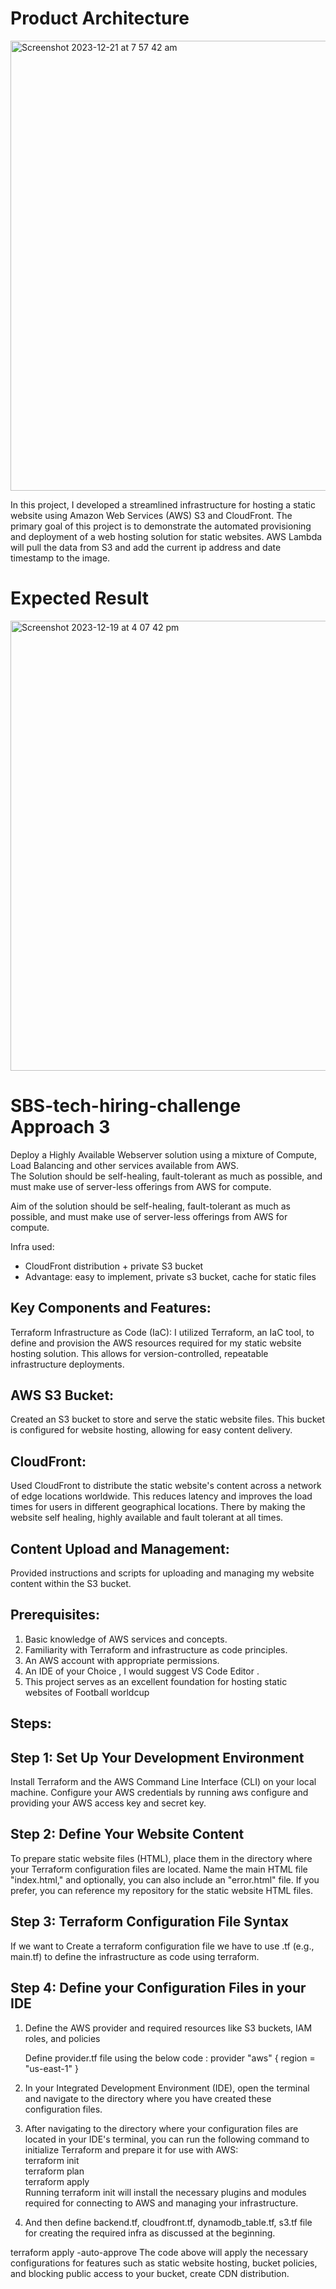 # Product Architecture

<img width="720" alt="Screenshot 2023-12-21 at 7 57 42 am" src="https://github.com/techielife9/sbs-tech-hiring-challenge/assets/29218570/c780a305-57df-4f4f-97fc-377d9050d88d">





In this project, I developed a streamlined infrastructure for hosting a static website using Amazon Web Services (AWS) S3 and CloudFront. The primary goal of this project is to demonstrate the automated provisioning and deployment of a web hosting solution for static websites.
AWS Lambda will pull the data from S3 and add the current ip address and date timestamp to the image. <br/>

# Expected Result
<img width="720" alt="Screenshot 2023-12-19 at 4 07 42 pm" src="https://github.com/techielife9/sbs-tech-hiring-challenge/assets/29218570/3ec748a8-68df-4879-86f0-f1f38553ac4e"> <br/>


# SBS-tech-hiring-challenge Approach 3

Deploy a Highly Available Webserver solution using a mixture of Compute, Load Balancing and other services available from AWS. <br/>
The Solution should be self-healing, fault-tolerant as much as possible, and must make use of server-less offerings from AWS for compute. <br/>

Aim of the solution should be self-healing, fault-tolerant as much as possible, and must make use of server-less offerings from AWS for compute. <br/>

Infra used:  <br/>
  - CloudFront distribution + private S3 bucket <br/>
  - Advantage: easy to implement, private s3 bucket, cache for static files <br/>

## Key Components and Features:
Terraform Infrastructure as Code (IaC):
I utilized Terraform, an IaC tool, to define and provision the AWS resources required for my static website hosting solution. This allows for version-controlled, repeatable infrastructure deployments.

## AWS S3 Bucket:
Created an S3 bucket to store and serve the static website files. This bucket is configured for website hosting, allowing for easy content delivery.

## CloudFront:
Used CloudFront to distribute the static website's content across a network of edge locations worldwide. This reduces latency and improves the load times for users in different geographical locations. There by making the website self healing, highly available and fault tolerant at all times.


## Content Upload and Management:
Provided instructions and scripts for uploading and managing my website content within the S3 bucket.

## Prerequisites:
1. Basic knowledge of AWS services and concepts.
2. Familiarity with Terraform and infrastructure as code principles.
3. An AWS account with appropriate permissions.
4. An IDE of your Choice , I would suggest VS Code Editor .
5. This project serves as an excellent foundation for hosting static websites of Football worldcup

## Steps:
## Step 1: Set Up Your Development Environment
Install Terraform and the AWS Command Line Interface (CLI) on your local machine. Configure your AWS credentials by running aws configure and providing your AWS access key and secret key.

## Step 2: Define Your Website Content
To prepare static website files (HTML), place them in the directory where your Terraform configuration files are located. Name the main HTML file "index.html," and optionally, you can also include an "error.html" file. If you prefer, you can reference my repository for the static website HTML files.

## Step 3: Terraform Configuration File Syntax
If we want to Create a terraform configuration file we have to use .tf (e.g., main.tf) to define the infrastructure as code using terraform.

## Step 4: Define your Configuration Files in your IDE
1. Define the AWS provider and required resources like S3 buckets, IAM roles, and policies

    Define provider.tf file using the below code :
    provider "aws" {
        region = "us-east-1"
    }

2. In your Integrated Development Environment (IDE), open the terminal and navigate to the directory where you have created these configuration files.

3. After navigating to the directory where your configuration files are located in your IDE's terminal, you can run the following command to initialize Terraform and prepare it for use with AWS:<br/>
terraform init <br/>
terraform plan <br/>
terraform apply <br/>
Running terraform init will install the necessary plugins and modules required for connecting to AWS and managing your infrastructure.<br/>

4. And then define backend.tf, cloudfront.tf, dynamodb_table.tf, s3.tf file for creating the required infra as discussed at the beginning.

terraform apply -auto-approve
The code above will apply the necessary configurations for features such as static website hosting, bucket policies, and blocking public access to your bucket, create CDN distribution.



  
